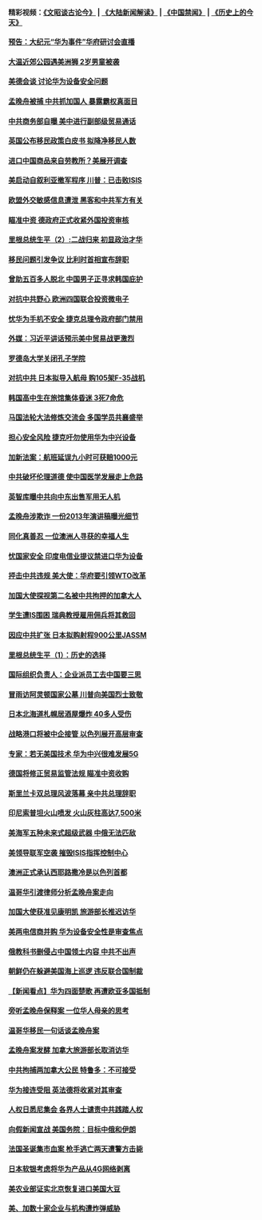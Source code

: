 #### 精彩视频：[《文昭谈古论今》](https://github.com/gfw-breaker/wenzhao/blob/master/README.md?t=12200631) | [《大陆新闻解读》](https://github.com/gfw-breaker/ntdtv-comedy/blob/master/README.md?t=12200631) | [《中国禁闻》](https://github.com/gfw-breaker/ntdtv-news/blob/master/README.md?t=12200631) | [《历史上的今天》](https://github.com/gfw-breaker/today-in-history/blob/master/README.md?t=12200631) 

#### [预告：大纪元“华为事件”华府研讨会直播](../pages/nsc418/n10921256.md?t=12200631) 

#### [大温近郊公园遇美洲狮 2岁男童被袭](../pages/nsc418/n10921281.md?t=12200631) 

#### [美德会谈 讨论华为设备安全问题](../pages/nsc418/n10921303.md?t=12200631) 

#### [孟晚舟被捕 中共抓加国人 暴露霸权真面目](../pages/nsc418/n10921038.md?t=12200631) 

#### [中共商务部自曝 美中进行副部级贸易通话](../pages/nsc418/n10920635.md?t=12200631) 

#### [英国公布移民政策白皮书 拟降净移民人数](../pages/nsc418/n10920597.md?t=12200631) 

#### [进口中国商品来自劳教所？美展开调查](../pages/nsc418/n10920326.md?t=12200631) 

#### [美启动自叙利亚撤军程序 川普：已击败ISIS](../pages/nsc418/n10920579.md?t=12200631) 

#### [欧盟外交敏感信息遭泄 黑客和中共军方有关](../pages/nsc418/n10920529.md?t=12200631) 

#### [瞄准中资 德政府正式收紧外国投资审核](../pages/nsc418/n10920547.md?t=12200631) 

#### [里根总统生平（2）:二战归来 初显政治才华](../pages/nsc418/n10919484.md?t=12200631) 

#### [移民问题引发争议 比利时首相宣布辞职](../pages/nsc418/n10919907.md?t=12200631) 

#### [曾助五百多人脱北 中国男子正寻求韩国庇护](../pages/nsc418/n10919978.md?t=12200631) 

#### [对抗中共野心 欧洲四国联合投资微电子](../pages/nsc418/n10918997.md?t=12200631) 

#### [忧华为手机不安全 捷克总理令政府部门禁用](../pages/nsc418/n10918771.md?t=12200631) 

#### [外媒：习近平讲话预示美中贸易战更激烈](../pages/nsc418/n10918487.md?t=12200631) 

#### [罗德岛大学关闭孔子学院](../pages/nsc418/n10918386.md?t=12200631) 

#### [对抗中共 日本拟导入航母 购105架F-35战机](../pages/nsc418/n10917626.md?t=12200631) 

#### [韩国高中生在旅馆集体昏迷 3死7命危](../pages/nsc418/n10917805.md?t=12200631) 

#### [马国法轮大法修炼交流会 多国学员共襄盛举](../pages/nsc418/n10916286.md?t=12200631) 

#### [担心安全风险 捷克吁勿使用华为中兴设备](../pages/nsc418/n10916667.md?t=12200631) 

#### [加新法案：航班延误九小时可获赔1000元](../pages/nsc418/n10917325.md?t=12200631) 

#### [中共破坏伦理道德 使中国医学发展走上危路](../pages/nsc418/n10916806.md?t=12200631) 

#### [英智库曝中共向中东出售军用无人机](../pages/nsc418/n10916426.md?t=12200631) 

#### [孟晚舟涉欺诈 一份2013年演讲稿曝光细节](../pages/nsc418/n10916405.md?t=12200631) 

#### [同化真善忍 一位澳洲人寻获的幸福人生](../pages/nsc418/n10916061.md?t=12200631) 

#### [忧国家安全 印度电信业提议禁进口华为设备](../pages/nsc418/n10916414.md?t=12200631) 

#### [抨击中共违规 美大使：华府要引领WTO改革](../pages/nsc418/n10916337.md?t=12200631) 

#### [加国大使探视第二名被中共拘押的加拿大人](../pages/nsc418/n10916036.md?t=12200631) 

#### [学生遭IS围困 瑞典教授雇用佣兵将其救回](../pages/nsc418/n10915702.md?t=12200631) 

#### [因应中共扩张 日本拟购射程900公里JASSM](../pages/nsc418/n10915667.md?t=12200631) 

#### [里根总统生平（1）：历史的选择](../pages/nsc418/n10915488.md?t=12200631) 

#### [国际组织负责人：企业派员工去中国要三思](../pages/nsc418/n10914918.md?t=12200631) 

#### [冒雨访阿灵顿国家公墓 川普向美国烈士致敬](../pages/nsc418/n10914684.md?t=12200631) 

#### [日本北海道札幌居酒屋爆炸 40多人受伤](../pages/nsc418/n10914726.md?t=12200631) 

#### [战略港口将被中企接管 以色列展开高层审查](../pages/nsc418/n10914656.md?t=12200631) 

#### [专家：若无美国技术 华为中兴很难发展5G](../pages/nsc418/n10913393.md?t=12200631) 

#### [德国将修正贸易监管法规 瞄准中资收购](../pages/nsc418/n10914486.md?t=12200631) 

#### [斯里兰卡双总理风波落幕 亲中共总理辞职](../pages/nsc418/n10914382.md?t=12200631) 

#### [印尼索普坦火山喷发 火山灰柱高达7,500米](../pages/nsc418/n10914220.md?t=12200631) 

#### [美海军五种未来式超级武器 中俄无法匹敌](../pages/nsc418/n10913021.md?t=12200631) 

#### [美领导联军空袭 摧毁ISIS指挥控制中心](../pages/nsc418/n10913380.md?t=12200631) 

#### [澳洲正式承认西耶路撒冷是以色列首都](../pages/nsc418/n10913314.md?t=12200631) 

#### [温哥华引渡律师分析孟晚舟案走向](../pages/nsc418/n10911970.md?t=12200631) 

#### [加国大使获准见康明凯 旅游部长推迟访华](../pages/nsc418/n10912174.md?t=12200631) 

#### [美两电信商并购 华为设备安全性是审查焦点](../pages/nsc418/n10911931.md?t=12200631) 

#### [俄教科书删侵占中国领土内容 中共不出声](../pages/nsc418/n10911833.md?t=12200631) 

#### [朝鲜仍在躲避美国海上巡逻 违反联合国制裁](../pages/nsc418/n10911824.md?t=12200631) 

#### [【新闻看点】华为四面楚歌 再遭欧亚多国抵制](../pages/nsc418/n10911314.md?t=12200631) 

#### [旁听孟晚舟保释案 一位华人母亲的思考](../pages/nsc418/n10911766.md?t=12200631) 

#### [温哥华移民一句话谈孟晚舟案](../pages/nsc418/n10911793.md?t=12200631) 

#### [孟晚舟案发酵 加拿大旅游部长取消访华](../pages/nsc418/n10911719.md?t=12200631) 

#### [中共拘捕两加拿大公民 特鲁多：不可接受](../pages/nsc418/n10911648.md?t=12200631) 

#### [华为接连受阻 英法德将收紧对其审查](../pages/nsc418/n10911004.md?t=12200631) 

#### [人权日悉尼集会 各界人士谴责中共践踏人权](../pages/nsc418/n10910874.md?t=12200631) 

#### [向假新闻宣战 美国务院：目标中俄和伊朗](../pages/nsc418/n10909483.md?t=12200631) 

#### [法国圣诞集市血案 枪手逃亡两天遭警方击毙](../pages/nsc418/n10909711.md?t=12200631) 

#### [日本软银考虑将华为产品从4G网络剥离](../pages/nsc418/n10909502.md?t=12200631) 

#### [美农业部证实北京恢复进口美国大豆](../pages/nsc418/n10909553.md?t=12200631) 

#### [美、加数十家企业与机构遭炸弹威胁](../pages/nsc418/n10909561.md?t=12200631) 

